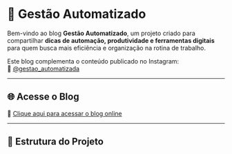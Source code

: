 # 🚀 Gestão Automatizado

Bem-vindo ao blog **Gestão Automatizado**, um projeto criado para compartilhar **dicas de automação, produtividade e ferramentas digitais** para quem busca mais eficiência e organização na rotina de trabalho.

Este blog complementa o conteúdo publicado no Instagram:  
📸 [@gestao_automatizada](https://www.instagram.com/gestao_automatizada)

---

## 🌐 Acesse o Blog

🔗 [Clique aqui para acessar o blog online](https://ferreira-erique.vercel.app)

---

## 🧱 Estrutura do Projeto
